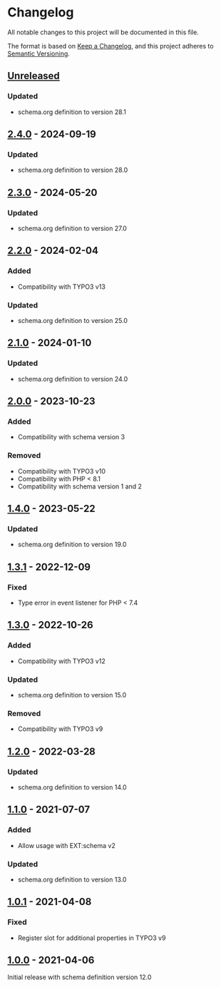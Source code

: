 # Changelog
All notable changes to this project will be documented in this file.

The format is based on [Keep a Changelog](https://keepachangelog.com/en/1.0.0/),
and this project adheres to [Semantic Versioning](https://semver.org/spec/v2.0.0.html).

## [Unreleased]

### Updated
- schema.org definition to version 28.1

## [2.4.0] - 2024-09-19

### Updated
- schema.org definition to version 28.0

## [2.3.0] - 2024-05-20

### Updated
- schema.org definition to version 27.0

## [2.2.0] - 2024-02-04

### Added
- Compatibility with TYPO3 v13

### Updated
- schema.org definition to version 25.0

## [2.1.0] - 2024-01-10

### Updated
- schema.org definition to version 24.0

## [2.0.0] - 2023-10-23

### Added
- Compatibility with schema version 3

### Removed
- Compatibility with TYPO3 v10
- Compatibility with PHP < 8.1
- Compatibility with schema version 1 and 2

## [1.4.0] - 2023-05-22

### Updated
- schema.org definition to version 19.0

## [1.3.1] - 2022-12-09

### Fixed
- Type error in event listener for PHP < 7.4

## [1.3.0] - 2022-10-26

### Added
- Compatibility with TYPO3 v12

### Updated
- schema.org definition to version 15.0

### Removed
- Compatibility with TYPO3 v9

## [1.2.0] - 2022-03-28

### Updated
- schema.org definition to version 14.0

## [1.1.0] - 2021-07-07

### Added
- Allow usage with EXT:schema v2

### Updated
- schema.org definition to version 13.0

## [1.0.1] - 2021-04-08

### Fixed
- Register slot for additional properties in TYPO3 v9

## [1.0.0] - 2021-04-06

Initial release with schema definition version 12.0


[Unreleased]: https://github.com/brotkrueml/schema-health/compare/v2.4.0...HEAD
[2.4.0]: https://github.com/brotkrueml/schema-health/compare/v2.3.0...v2.4.0
[2.3.0]: https://github.com/brotkrueml/schema-health/compare/v2.2.0...v2.3.0
[2.2.0]: https://github.com/brotkrueml/schema-health/compare/v2.1.0...v2.2.0
[2.1.0]: https://github.com/brotkrueml/schema-health/compare/v2.0.0...v2.1.0
[2.0.0]: https://github.com/brotkrueml/schema-health/compare/v1.4.0...v2.0.0
[1.4.0]: https://github.com/brotkrueml/schema-health/compare/v1.3.1...v1.4.0
[1.3.1]: https://github.com/brotkrueml/schema-health/compare/v1.3.0...v1.3.1
[1.3.0]: https://github.com/brotkrueml/schema-health/compare/v1.2.0...v1.3.0
[1.2.0]: https://github.com/brotkrueml/schema-health/compare/v1.1.0...v1.2.0
[1.1.0]: https://github.com/brotkrueml/schema-health/compare/v1.0.1...v1.1.0
[1.0.1]: https://github.com/brotkrueml/schema-health/compare/v1.0.0...v1.0.1
[1.0.0]: https://github.com/brotkrueml/schema-health/releases/tag/v1.0.0
